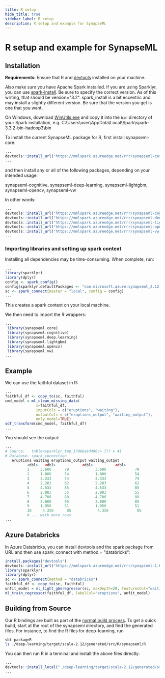 ```yaml
---
title: R setup
hide_title: true
sidebar_label: R setup
description: R setup and example for SynapseML
---
```



# R setup and example for SynapseML

## Installation

**Requirements**: Ensure that R and
[devtools](https://github.com/hadley/devtools) installed on your
machine.

Also make sure you have Apache Spark installed. If you are using Sparklyr, you can use [spark-install](https://spark.rstudio.com/packages/sparklyr/latest/reference/spark_install.html). Be sure to specify the correct version. As of this writing, that should be version="3.2". spark_install is a bit eccentric and may install a slightly different version. Be sure that the version you get is one that you want.

On Windows, download [WinUtils.exe](https://github.com/steveloughran/winutils/blob/master/hadoop-3.0.0/bin/winutils.exe) and copy it into the `bin` directory of your Spark installation, e.g. C:\Users\user\AppData\Local\Spark\spark-3.3.2-bin-hadoop3\bin

To install the current SynapseML package for R, first install synapseml-core:

```R
...
devtools::install_url("https://mmlspark.azureedge.net/rrr/synapseml-core-0.11.0.zip")
...
```

and then install any or all of the following packages, depending on your intended usage:

synapseml-cognitive,
synapseml-deep-learning,
synapseml-lightgbm,
synapseml-opencv,
synapseml-vw

In other words:

```R
...
devtools::install_url("https://mmlspark.azureedge.net/rrr/synapseml-cognitive-0.11.0.zip")
devtools::install_url("https://mmlspark.azureedge.net/rrr/synapseml-deep-learning-0.11.0.zip")
devtools::install_url("https://mmlspark.azureedge.net/rrr/synapseml-lightgbm-0.11.0.zip")
devtools::install_url("https://mmlspark.azureedge.net/rrr/synapseml-opencv-0.11.0.zip")
devtools::install_url("https://mmlspark.azureedge.net/rrr/synapseml-vw-0.11.0.zip")
...
```

### Importing libraries and setting up spark context

Installing all dependencies may be time-consuming.  When complete, run:

```R
...
library(sparklyr)
library(dplyr)
config <- spark_config()
config$sparklyr.defaultPackages <- "com.microsoft.azure:synapseml_2.12:1.0.8"
sc <- spark_connect(master = "local", config = config)
...
```

This creates a spark context on your local machine.

We then need to import the R wrappers:

```R
...
 library(synapseml.core)
 library(synapseml.cognitive)
 library(synapseml.deep.learning)
 library(synapseml.lightgbm)
 library(synapseml.opencv)
 library(synapseml.vw)
...
```

## Example

We can use the faithful dataset in R:

```R
...
faithful_df <- copy_to(sc, faithful)
cmd_model = ml_clean_missing_data(
              x=faithful_df,
              inputCols = c("eruptions", "waiting"),
              outputCols = c("eruptions_output", "waiting_output"),
              only.model=TRUE)
sdf_transform(cmd_model, faithful_df)
...
```

You should see the output:

```R
...
# Source:   table<sparklyr_tmp_17d66a9d490c> [?? x 4]
# Database: spark_connection
   eruptions waiting eruptions_output waiting_output
          <dbl>   <dbl>            <dbl>          <dbl>
          1     3.600      79            3.600             79
          2     1.800      54            1.800             54
          3     3.333      74            3.333             74
          4     2.283      62            2.283             62
          5     4.533      85            4.533             85
          6     2.883      55            2.883             55
          7     4.700      88            4.700             88
          8     3.600      85            3.600             85
          9     1.950      51            1.950             51
          10     4.350      85            4.350             85
          # ... with more rows
...
```

## Azure Databricks

In Azure Databricks, you can install devtools and the spark package from URL
and then use spark_connect with method = "databricks":

```R
install.packages("devtools")
devtools::install_url("https://mmlspark.azureedge.net/rrr/synapseml-1.0.8.zip")
library(sparklyr)
library(dplyr)
sc <- spark_connect(method = "databricks")
faithful_df <- copy_to(sc, faithful)
unfit_model = ml_light_gbmregressor(sc, maxDepth=20, featuresCol="waiting", labelCol="eruptions", numIterations=10, unfit.model=TRUE)
ml_train_regressor(faithful_df, labelCol="eruptions", unfit_model)
```

## Building from Source

Our R bindings are built as part of the [normal build
process](../Developer%20Setup).  To get a quick build, start at the root
of the synapseml directory, and find the generated files. For instance,
to find the R files for deep-learning, run

```bash
sbt packageR
ls ./deep-learning/target/scala-2.12/generated/src/R/synapseml/R
```

You can then run R in a terminal and install the above files directly:

```R
...
devtools::install_local("./deep-learning/target/scala-2.12/generated/src/R/synapseml/R")
...
```
